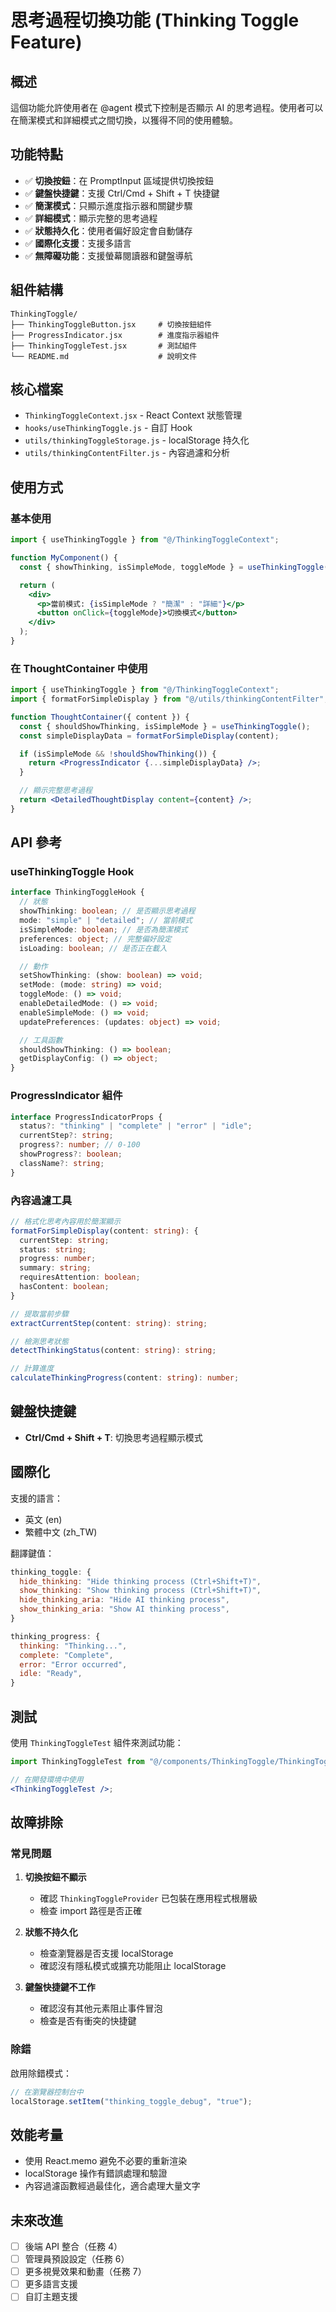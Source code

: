 # 思考過程切換功能 (Thinking Toggle Feature)

## 概述

這個功能允許使用者在 @agent 模式下控制是否顯示 AI 的思考過程。使用者可以在簡潔模式和詳細模式之間切換，以獲得不同的使用體驗。

## 功能特點

- ✅ **切換按鈕**：在 PromptInput 區域提供切換按鈕
- ✅ **鍵盤快捷鍵**：支援 Ctrl/Cmd + Shift + T 快捷鍵
- ✅ **簡潔模式**：只顯示進度指示器和關鍵步驟
- ✅ **詳細模式**：顯示完整的思考過程
- ✅ **狀態持久化**：使用者偏好設定會自動儲存
- ✅ **國際化支援**：支援多語言
- ✅ **無障礙功能**：支援螢幕閱讀器和鍵盤導航

## 組件結構

```
ThinkingToggle/
├── ThinkingToggleButton.jsx     # 切換按鈕組件
├── ProgressIndicator.jsx        # 進度指示器組件
├── ThinkingToggleTest.jsx       # 測試組件
└── README.md                    # 說明文件
```

## 核心檔案

- `ThinkingToggleContext.jsx` - React Context 狀態管理
- `hooks/useThinkingToggle.js` - 自訂 Hook
- `utils/thinkingToggleStorage.js` - localStorage 持久化
- `utils/thinkingContentFilter.js` - 內容過濾和分析

## 使用方式

### 基本使用

```jsx
import { useThinkingToggle } from "@/ThinkingToggleContext";

function MyComponent() {
  const { showThinking, isSimpleMode, toggleMode } = useThinkingToggle();

  return (
    <div>
      <p>當前模式: {isSimpleMode ? "簡潔" : "詳細"}</p>
      <button onClick={toggleMode}>切換模式</button>
    </div>
  );
}
```

### 在 ThoughtContainer 中使用

```jsx
import { useThinkingToggle } from "@/ThinkingToggleContext";
import { formatForSimpleDisplay } from "@/utils/thinkingContentFilter";

function ThoughtContainer({ content }) {
  const { shouldShowThinking, isSimpleMode } = useThinkingToggle();
  const simpleDisplayData = formatForSimpleDisplay(content);

  if (isSimpleMode && !shouldShowThinking()) {
    return <ProgressIndicator {...simpleDisplayData} />;
  }

  // 顯示完整思考過程
  return <DetailedThoughtDisplay content={content} />;
}
```

## API 參考

### useThinkingToggle Hook

```typescript
interface ThinkingToggleHook {
  // 狀態
  showThinking: boolean; // 是否顯示思考過程
  mode: "simple" | "detailed"; // 當前模式
  isSimpleMode: boolean; // 是否為簡潔模式
  preferences: object; // 完整偏好設定
  isLoading: boolean; // 是否正在載入

  // 動作
  setShowThinking: (show: boolean) => void;
  setMode: (mode: string) => void;
  toggleMode: () => void;
  enableDetailedMode: () => void;
  enableSimpleMode: () => void;
  updatePreferences: (updates: object) => void;

  // 工具函數
  shouldShowThinking: () => boolean;
  getDisplayConfig: () => object;
}
```

### ProgressIndicator 組件

```typescript
interface ProgressIndicatorProps {
  status?: "thinking" | "complete" | "error" | "idle";
  currentStep?: string;
  progress?: number; // 0-100
  showProgress?: boolean;
  className?: string;
}
```

### 內容過濾工具

```typescript
// 格式化思考內容用於簡潔顯示
formatForSimpleDisplay(content: string): {
  currentStep: string;
  status: string;
  progress: number;
  summary: string;
  requiresAttention: boolean;
  hasContent: boolean;
}

// 提取當前步驟
extractCurrentStep(content: string): string;

// 檢測思考狀態
detectThinkingStatus(content: string): string;

// 計算進度
calculateThinkingProgress(content: string): number;
```

## 鍵盤快捷鍵

- **Ctrl/Cmd + Shift + T**: 切換思考過程顯示模式

## 國際化

支援的語言：

- 英文 (en)
- 繁體中文 (zh_TW)

翻譯鍵值：

```javascript
thinking_toggle: {
  hide_thinking: "Hide thinking process (Ctrl+Shift+T)",
  show_thinking: "Show thinking process (Ctrl+Shift+T)",
  hide_thinking_aria: "Hide AI thinking process",
  show_thinking_aria: "Show AI thinking process",
}

thinking_progress: {
  thinking: "Thinking...",
  complete: "Complete",
  error: "Error occurred",
  idle: "Ready",
}
```

## 測試

使用 `ThinkingToggleTest` 組件來測試功能：

```jsx
import ThinkingToggleTest from "@/components/ThinkingToggle/ThinkingToggleTest";

// 在開發環境中使用
<ThinkingToggleTest />;
```

## 故障排除

### 常見問題

1. **切換按鈕不顯示**

   - 確認 `ThinkingToggleProvider` 已包裝在應用程式根層級
   - 檢查 import 路徑是否正確

2. **狀態不持久化**

   - 檢查瀏覽器是否支援 localStorage
   - 確認沒有隱私模式或擴充功能阻止 localStorage

3. **鍵盤快捷鍵不工作**
   - 確認沒有其他元素阻止事件冒泡
   - 檢查是否有衝突的快捷鍵

### 除錯

啟用除錯模式：

```javascript
// 在瀏覽器控制台中
localStorage.setItem("thinking_toggle_debug", "true");
```

## 效能考量

- 使用 React.memo 避免不必要的重新渲染
- localStorage 操作有錯誤處理和驗證
- 內容過濾函數經過最佳化，適合處理大量文字

## 未來改進

- [ ] 後端 API 整合（任務 4）
- [ ] 管理員預設設定（任務 6）
- [ ] 更多視覺效果和動畫（任務 7）
- [ ] 更多語言支援
- [ ] 自訂主題支援
